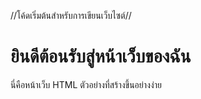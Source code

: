 //โค้ดเริ่มต้นสำหรับการเขียนเว็บไซต์//

<!DOCTYPE html>
<html lang="th">
<head>
    <meta charset="UTF-8">
    <title>หน้าเว็บอย่างง่าย</title>
</head>
<body>
    <h1>ยินดีต้อนรับสู่หน้าเว็บของฉัน</h1>
    <p>นี่คือหน้าเว็บ HTML ตัวอย่างที่สร้างขึ้นอย่างง่าย</p>
</body>
</html>
